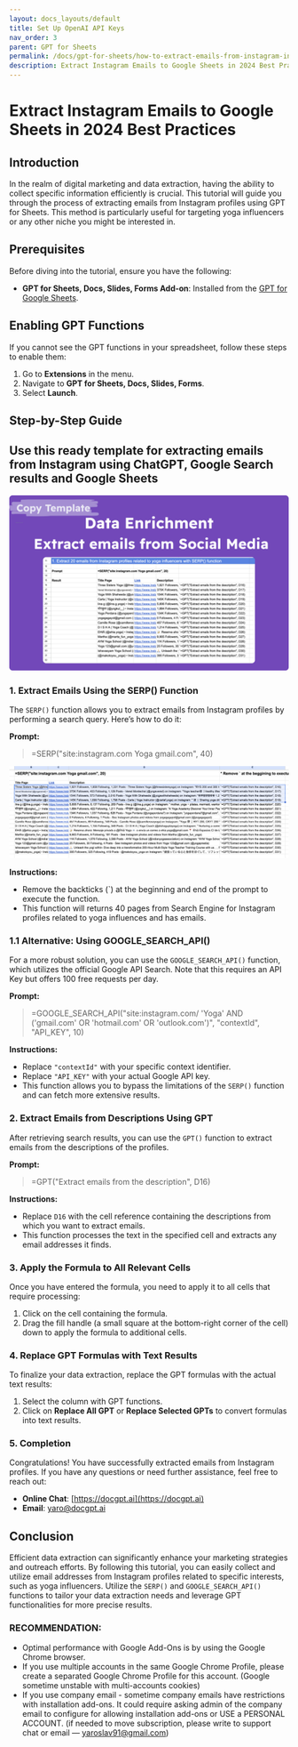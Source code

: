 ```yaml
---
layout: docs_layouts/default
title: Set Up OpenAI API Keys
nav_order: 3
parent: GPT for Sheets
permalink: /docs/gpt-for-sheets/how-to-extract-emails-from-instagram-into-google-sheets-2024-guide
description: Extract Instagram Emails to Google Sheets in 2024 Best Practices
---
```


# Extract Instagram Emails to Google Sheets in 2024 Best Practices

## Introduction

In the realm of digital marketing and data extraction, having the ability to collect specific information efficiently is crucial. This tutorial will guide you through the process of extracting emails from Instagram profiles using GPT for Sheets. This method is particularly useful for targeting yoga influencers or any other niche you might be interested in.

## Prerequisites

Before diving into the tutorial, ensure you have the following:

- **GPT for Sheets, Docs, Slides, Forms Add-on**: Installed from the [GPT for Google Sheets](https://workspace.google.com/u/0/marketplace/app/gpt_for_sheets_docs_forms_slides/466607203252).

## Enabling GPT Functions

If you cannot see the GPT functions in your spreadsheet, follow these steps to enable them:

1. Go to **Extensions** in the menu.
2. Navigate to **GPT for Sheets, Docs, Slides, Forms**.
3. Select **Launch**.

## Step-by-Step Guide


## Use this ready template for extracting emails from Instagram using ChatGPT, Google Search results and Google Sheets  

<a rel="nofollow" target="_blank" href="https://docs.google.com/spreadsheets/d/1NGwuIUOJxdWUsFvXqtpQczZ8uaAEY4ZvwS68OV-1_wg/template/preview">
          <img src="https://github.com/skiffer/hydra-docgpt.ai/blob/main/images/prev-extract-emails.png?raw=true" alt="gpt for sheets">
</a>


### 1. Extract Emails Using the SERP() Function

The `SERP()` function allows you to extract emails from Instagram profiles by performing a search query. Here’s how to do it:

**Prompt:**

> =SERP("site:instagram.com Yoga gmail.com", 40)

![Extract emails from Instagram in Google Sheets](https://github.com/skiffer/hydra-docgpt.ai/blob/main/images/article-extract-emails-instagram.png?raw=true)

**Instructions:**

- Remove the backticks (`) at the beginning and end of the prompt to execute the function.
- This function will returns 40 pages from Search Engine for Instagram profiles related to yoga influences and has emails.


### 1.1 Alternative: Using GOOGLE_SEARCH_API()

For a more robust solution, you can use the `GOOGLE_SEARCH_API()` function, which utilizes the official Google API Search. Note that this requires an API Key but offers 100 free requests per day.

**Prompt:**

> =GOOGLE_SEARCH_API("site:instagram.com/ 'Yoga' AND ('gmail.com' OR 'hotmail.com' OR 'outlook.com')", "contextId", "API_KEY", 10)

**Instructions:**

- Replace `"contextId"` with your specific context identifier.
- Replace `"API_KEY"` with your actual Google API key.
- This function allows you to bypass the limitations of the `SERP()` function and can fetch more extensive results.

### 2. Extract Emails from Descriptions Using GPT

After retrieving search results, you can use the `GPT()` function to extract emails from the descriptions of the profiles.

**Prompt:**

> =GPT("Extract emails from the description", D16)

**Instructions:**

- Replace `D16` with the cell reference containing the descriptions from which you want to extract emails.
- This function processes the text in the specified cell and extracts any email addresses it finds.

### 3. Apply the Formula to All Relevant Cells

Once you have entered the formula, you need to apply it to all cells that require processing:

1. Click on the cell containing the formula.
2. Drag the fill handle (a small square at the bottom-right corner of the cell) down to apply the formula to additional cells.

### 4. Replace GPT Formulas with Text Results

To finalize your data extraction, replace the GPT formulas with the actual text results:

1. Select the column with GPT functions.
2. Click on **Replace All GPT** or **Replace Selected GPTs** to convert formulas into text results.

### 5. Completion

Congratulations! You have successfully extracted emails from Instagram profiles. If you have any questions or need further assistance, feel free to reach out:

- **Online Chat**: [https://docgpt.ai](https://docgpt.ai)
- **Email**: yaro@docgpt.ai

## Conclusion

Efficient data extraction can significantly enhance your marketing strategies and outreach efforts. By following this tutorial, you can easily collect and utilize email addresses from Instagram profiles related to specific interests, such as yoga influencers. Utilize the `SERP()` and `GOOGLE_SEARCH_API()` functions to tailor your data extraction needs and leverage GPT functionalities for more precise results.



### RECOMMENDATION:
- Optimal performance with Google Add-Ons is by using the Google Chrome browser.
- If you use multiple accounts in the same Google Chrome Profile, please create a separated Google Chrome Profile for this account. (Google sometime unstable with multi-accounts cookies)
- If you use company email - sometime company emails have restrictions with installation add-ons. It could require asking admin of the company email to configure for allowing installation add-ons or USE a PERSONAL ACCOUNT. (if needed to move subscription, please write to support chat or email — yaroslav91@gmail.com)
